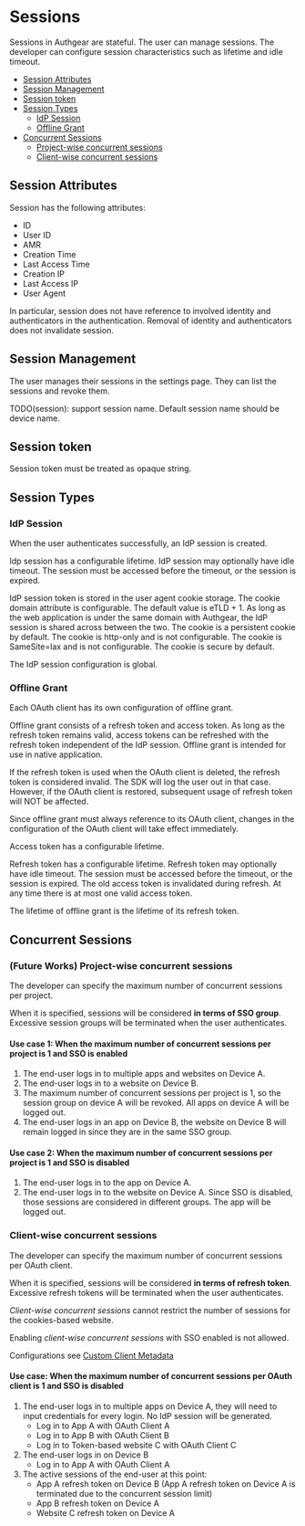 # Sessions

Sessions in Authgear are stateful. The user can manage sessions. The developer can configure session characteristics such as lifetime and idle timeout.

  * [Session Attributes](#session-attributes)
  * [Session Management](#session-management)
  * [Session token](#session-token)
  * [Session Types](#session-types)
    * [IdP Session](#idp-session)
    * [Offline Grant](#offline-grant)
  * [Concurrent Sessions](#concurrent-sessions)
    * [Project-wise concurrent sessions](#future-works-project-wise-concurrent-sessions)
    * [Client-wise concurrent sessions](#client-wise-concurrent-sessions)

## Session Attributes

Session has the following attributes:

- ID
- User ID
- AMR
- Creation Time
- Last Access Time
- Creation IP
- Last Access IP
- User Agent

In particular, session does not have reference to involved identity and authenticators in the authentication. Removal of identity and authenticators does not invalidate session.

## Session Management

The user manages their sessions in the settings page. They can list the sessions and revoke them.

TODO(session): support session name. Default session name should be device name.

## Session token

Session token must be treated as opaque string.

## Session Types

### IdP Session

When the user authenticates successfully, an IdP session is created.

Idp session has a configurable lifetime. IdP session may optionally have idle timeout. The session must be accessed before the timeout, or the session is expired.

IdP session token is stored in the user agent cookie storage. The cookie domain attribute is configurable. The default value is eTLD + 1. As long as the web application is under the same domain with Authgear, the IdP session is shared across between the two. The cookie is a persistent cookie by default. The cookie is http-only and is not configurable. The cookie is SameSite=lax and is not configurable. The cookie is secure by default.

The IdP session configuration is global.

### Offline Grant

Each OAuth client has its own configuration of offline grant.

Offline grant consists of a refresh token and access token. As long as the refresh token remains valid, access tokens can be refreshed with the refresh token independent of the IdP session. Offline grant is intended for use in native application.

If the refresh token is used when the OAuth client is deleted, the refresh token is considered invalid.
The SDK will log the user out in that case.
However, if the OAuth client is restored, subsequent usage of refresh token will NOT be affected.

Since offline grant must always reference to its OAuth client, changes in the configuration of the OAuth client will take effect immediately.

Access token has a configurable lifetime.

Refresh token has a configurable lifetime. Refresh token may optionally have idle timeout. The session must be accessed before the timeout, or the session is expired.
The old access token is invalidated during refresh. At any time there is at most one valid access token.

The lifetime of offline grant is the lifetime of its refresh token.

## Concurrent Sessions

### (Future Works) Project-wise concurrent sessions

The developer can specify the maximum number of concurrent sessions per project.

When it is specified, sessions will be considered **in terms of SSO group**. Excessive session
groups will be terminated when the user authenticates.

#### Use case 1: When the maximum number of concurrent sessions per project is 1 and SSO is enabled

1. The end-user logs in to multiple apps and websites on Device A.
1. The end-user logs in to a website on Device B.
1. The maximum number of concurrent sessions per project is 1, so the session group on device A will be revoked. All apps on device A will be logged out.
1. The end-user logs in an app on Device B, the website on Device B will remain logged in since they are in the same SSO group.

#### Use case 2: When the maximum number of concurrent sessions per project is 1 and SSO is disabled
1. The end-user logs in to the app on Device A.
1. The end-user logs in to the website on Device A. Since SSO is disabled, those sessions are considered in different groups. The app will be logged out.

### Client-wise concurrent sessions

The developer can specify the maximum number of concurrent sessions per OAuth client.

When it is specified, sessions will be considered **in terms of refresh token**. Excessive refresh tokens will be terminated when the user authenticates.

*Client-wise concurrent sessions* cannot restrict the number of sessions for the cookies-based website.

Enabling *client-wise concurrent sessions* with SSO enabled is not allowed.

Configurations see [Custom Client Metadata](./oidc.md#custom-client-metadata)
#### Use case: When the maximum number of concurrent sessions per OAuth client is 1 and SSO is disabled

1. The end-user logs in to multiple apps on Device A, they will need to input credentials for every login. No IdP session will be generated.
    - Log in to App A with OAuth Client A
    - Log in to App B with OAuth Client B
    - Log in to Token-based website C with OAuth Client C
1. The end-user logs in on Device B
    - Log in to App A with OAuth Client A
1. The active sessions of the end-user at this point:
    - App A refresh token on Device B (App A refresh token on Device A is terminated due to the concurrent session limit)
    - App B refresh token on Device A
    - Website C refresh token on Device A
